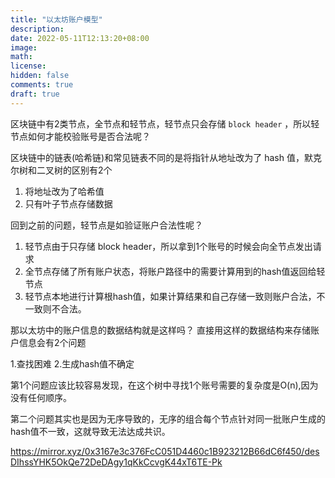 ```yaml
---
title: "以太坊账户模型"
description: 
date: 2022-05-11T12:13:20+08:00
image: 
math: 
license: 
hidden: false
comments: true
draft: true
---
```


区块链中有2类节点，全节点和轻节点，轻节点只会存储 `block header` ，所以轻节点如何才能校验账号是否合法呢？

区块链中的链表(哈希链)和常见链表不同的是将指针从地址改为了 hash 值，默克尔树和二叉树的区别有2个

1. 将地址改为了哈希值
2. 只有叶子节点存储数据

回到之前的问题，轻节点是如验证账户合法性呢？

1. 轻节点由于只存储 block header，所以拿到1个账号的时候会向全节点发出请求
2. 全节点存储了所有账户状态，将账户路径中的需要计算用到的hash值返回给轻节点
3. 轻节点本地进行计算根hash值，如果计算结果和自己存储一致则账户合法，不一致则不合法。

那以太坊中的账户信息的数据结构就是这样吗？
直接用这样的数据结构来存储账户信息会有2个问题

1.查找困难 
2.生成hash值不确定

第1个问题应该比较容易发现，在这个树中寻找1个账号需要的复杂度是O(n),因为没有任何顺序。

第二个问题其实也是因为无序导致的，无序的组合每个节点针对同一批账户生成的hash值不一致，这就导致无法达成共识。

https://mirror.xyz/0x3167e3c376FcC051D4460c1B923212B66dC6f450/desDIhssYHK5OkQe72DeDAgy1qKkCcvgK44xT6TE-Pk